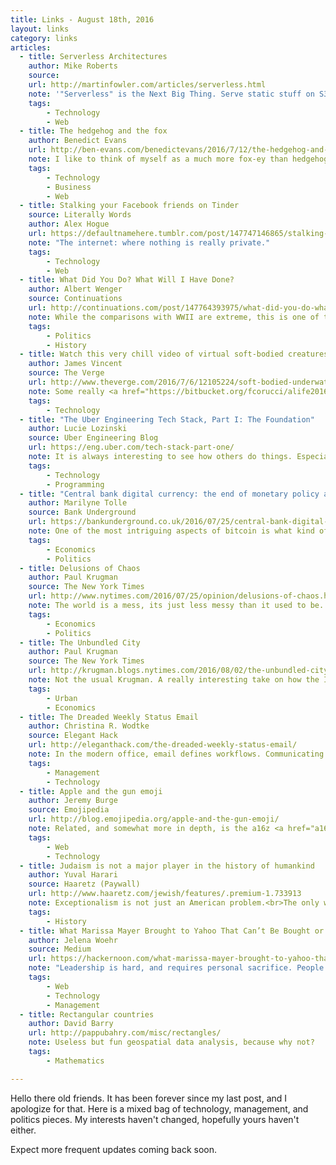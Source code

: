 ```yaml
---
title: Links - August 18th, 2016
layout: links
category: links
articles:
  - title: Serverless Architectures
    author: Mike Roberts
    source:
    url: http://martinfowler.com/articles/serverless.html
    note: '"Serverless" is the Next Big Thing. Serve static stuff on S3, make everything stateless, and plug a bunch of functions in Lambda. AWS once again changing the paradigm.'
    tags:
        - Technology
        - Web
  - title: The hedgehog and the fox
    author: Benedict Evans
    url: http://ben-evans.com/benedictevans/2016/7/12/the-hedgehog-and-the-fox
    note: I like to think of myself as a much more fox-ey than hedgehog-ey person, and I think success comes from getting a fox to surround themselves with hedgehogs. This is true in the AI context, as well as many others. "To think about tech now is to think about many things."
    tags:
        - Technology
        - Business
        - Web
  - title: Stalking your Facebook friends on Tinder
    source: Literally Words
    author: Alex Hogue
    url: https://defaultnamehere.tumblr.com/post/147747146865/stalking-your-facebook-friends-on-tinder
    note: "The internet: where nothing is really private."
    tags:
        - Technology
        - Web
  - title: What Did You Do? What Will I Have Done?
    author: Albert Wenger
    source: Continuations
    url: http://continuations.com/post/147764393975/what-did-you-do-what-will-i-have-done
    note: While the comparisons with WWII are extreme, this is one of those "better safe than sorry" situations. Go vote, I can't.
    tags:
        - Politics
        - History
  - title: Watch this very chill video of virtual soft-bodied creatures swimming underwater
    author: James Vincent
    source: The Verge
    url: http://www.theverge.com/2016/7/6/12105224/soft-bodied-underwater-evolution
    note: Some really <a href="https://bitbucket.org/fcorucci/alife2016_evolvinggrowingsoftrobots.git">cool research</a> by Francesco Corucci et al.
    tags:
        - Technology
  - title: "The Uber Engineering Tech Stack, Part I: The Foundation"
    author: Lucie Lozinski
    source: Uber Engineering Blog
    url: https://eng.uber.com/tech-stack-part-one/
    note: It is always interesting to see how others do things. Especially interesting is the migration from python/node to Java/Go, and the heavy usage of OSS projects. I agree that having less languages is good, however, this might be a bit quixotic.
    tags:
        - Technology
        - Programming
  - title: "Central bank digital currency: the end of monetary policy as we know it?"
    author: Marilyne Tolle
    source: Bank Underground
    url: https://bankunderground.co.uk/2016/07/25/central-bank-digital-currency-the-end-of-monetary-policy-as-we-know-it/
    note: One of the most intriguing aspects of bitcoin is what kind of effects a constant, predictable, and stable money supply would cause in our financial systems. Coming from the Bank of England, this post holds more water than the usual cryptocurrency wonk posts.
    tags:
        - Economics
        - Politics
  - title: Delusions of Chaos
    author: Paul Krugman
    source: The New York Times
    url: http://www.nytimes.com/2016/07/25/opinion/delusions-of-chaos.html
    note: The world is a mess, its just less messy than it used to be.
    tags:
        - Economics
        - Politics
  - title: The Unbundled City
    author: Paul Krugman
    source: The New York Times
    url: http://krugman.blogs.nytimes.com/2016/08/02/the-unbundled-city/
    note: Not the usual Krugman. A really interesting take on how the Internet has changed cities. While he thinks of "back office operations," I think of AWS and outsourced manufacturing.
    tags:
        - Urban
        - Economics
  - title: The Dreaded Weekly Status Email
    author: Christina R. Wodtke
    source: Elegant Hack
    url: http://eleganthack.com/the-dreaded-weekly-status-email/
    note: In the modern office, email defines workflows. Communicating over email is hard. Do it right.
    tags:
        - Management
        - Technology
  - title: Apple and the gun emoji
    author: Jeremy Burge
    source: Emojipedia
    url: http://blog.emojipedia.org/apple-and-the-gun-emoji/
    note: Related, and somewhat more in depth, is the a16z <a href="a16z.com/2016/08/02/emoji/">podcast on emoji</a>. Why do these icons carry so much weight?
    tags:
        - Web
        - Technology
  - title: Judaism is not a major player in the history of humankind
    author: Yuval Harari
    source: Haaretz (Paywall)
    url: http://www.haaretz.com/jewish/features/.premium-1.733913
    note: Exceptionalism is not just an American problem.<br>The only way I was able to get around the paywall was to click on the link from Facebook Messenger, which adds a referrer to the HTTP request. Let me know if you find another workaround.
    tags:
        - History
  - title: What Marissa Mayer Brought to Yahoo That Can’t Be Bought or Sold
    author: Jelena Woehr
    source: Medium
    url: https://hackernoon.com/what-marissa-mayer-brought-to-yahoo-that-cant-be-bought-or-sold-4ee82382e4ee
    note: "Leadership is hard, and requires personal sacrifice. People appreciate that, and can tell when a person in power doesn't put in the required effort. According to Woehr, Marissa did."
    tags:
        - Web
        - Technology
        - Management
  - title: Rectangular countries
    author: David Barry
    url: http://pappubahry.com/misc/rectangles/
    note: Useless but fun geospatial data analysis, because why not?
    tags:
        - Mathematics

---
```

Hello there old friends. It has been forever since my last post, and I apologize for that. Here is a mixed bag of technology, management, and politics pieces. My interests haven't changed, hopefully yours haven't either.

Expect more frequent updates coming back soon.